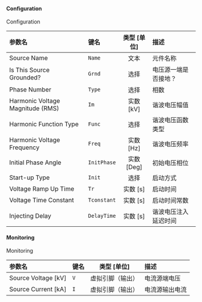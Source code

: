 <!--
DO NOT EDIT THIS FILE DIRECTLY.
This file is generated by tools/comp-docs.js.
All changes will be overwritten by regeneration.
-->

<slot class="model-parameters">

#### Configuration

Configuration

| 参数名 | 键名 | 类型 [单位] | 描述 |
|:------ |:---- |:-----------:|:---- |
| Source Name | `Name` | 文本 | 元件名称 |
| Is This Source Grounded? | `Grnd` | 选择 | 电压源一端是否接地？ |
| Phase Number | `Type` | 选择 | 相数 |
| Harmonic Voltage Magnitude \(RMS\) | `Im` | 实数 [kV] | 谐波电压幅值 |
| Harmonic Function Type | `Func` | 选择 | 谐波电压函数类型 |
| Harmonic Voltage Frequency | `Freq` | 实数 [Hz] | 谐波电压频率 |
| Initial Phase Angle | `InitPhase` | 实数 [Deg] | 初始电压相位 |
| Start\-up Type | `Init` | 选择 | 启动方式 |
| Voltage Ramp Up Time | `Tr` | 实数 [s] | 启动时间 |
| Voltage Time Constant | `Tconstant` | 实数 [s] | 启动时间常数 |
| Injecting Delay | `DelayTime` | 实数 [s] | 谐波电压注入延迟时间 |

#### Monitoring

Monitoring

| 参数名 | 键名 | 类型 [单位] | 描述 |
|:------ |:---- |:-----------:|:---- |
| Source Voltage \[kV\] | `V` | 虚拟引脚（输出） | 电流源端电压 |
| Source Current \[kA\] | `I` | 虚拟引脚（输出） | 电流源输出电流 |


</slot>
